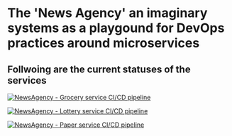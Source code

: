 # The 'News Agency' an imaginary systems as a playgound for DevOps practices around microservices   
## Follwoing are the current statuses of the services

[![NewsAgency - Grocery service CI/CD pipeline](https://github.com/senal/newsagency/actions/workflows/grocery-service-cicd.yaml/badge.svg)](https://github.com/senal/newsagency/actions/workflows/grocery-service-cicd.yaml)

[![NewsAgency - Lottery service CI/CD pipeline](https://github.com/senal/newsagency/actions/workflows/lottery-service-cicd.yaml/badge.svg)](https://github.com/senal/newsagency/actions/workflows/lottery-service-cicd.yaml)

[![NewsAgency - Paper service CI/CD pipeline](https://github.com/senal/newsagency/actions/workflows/paper-service-cicd.yaml/badge.svg)](https://github.com/senal/newsagency/actions/workflows/paper-service-cicd.yaml)
